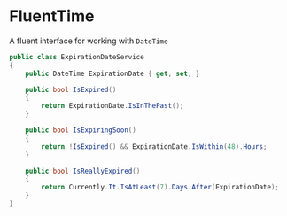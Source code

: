 # FluentTime
A fluent interface for working with `DateTime`

```csharp
public class ExpirationDateService
{
    public DateTime ExpirationDate { get; set; }

    public bool IsExpired()
    {
        return ExpirationDate.IsInThePast();
    }

    public bool IsExpiringSoon()
    {
        return !IsExpired() && ExpirationDate.IsWithin(48).Hours;
    }

    public bool IsReallyExpired()
    {
        return Currently.It.IsAtLeast(7).Days.After(ExpirationDate);
    }
}
```
